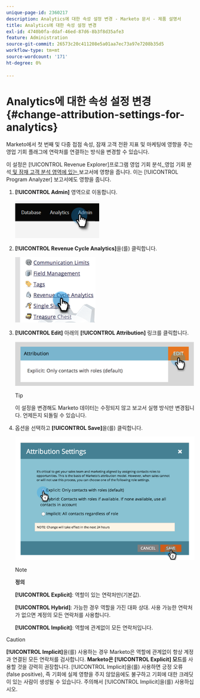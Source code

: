 ```yaml
---
unique-page-id: 2360217
description: Analytics에 대한 속성 설정 변경 - Marketo 문서 - 제품 설명서
title: Analytics에 대한 속성 설정 변경
exl-id: 4740b0fa-ddaf-46ed-87d6-8b3f8d35afe3
feature: Administration
source-git-commit: 26573c20c411208e5a01aa7ec73a97e7208b35d5
workflow-type: tm+mt
source-wordcount: '171'
ht-degree: 0%

---
```


# Analytics에 대한 속성 설정 변경 {#change-attribution-settings-for-analytics}

Marketo에서 첫 번째 및 다중 접점 속성, 잠재 고객 전환 지표 및 마케팅에 영향을 주는 영업 기회 플래그에 연락처를 연결하는 방식을 변경할 수 있습니다.

이 설정은 [!UICONTROL Revenue Explorer]프로그램 영업 기회 분석[, ](/help/marketo/product-docs/reporting/revenue-cycle-analytics/program-analytics/understanding-the-program-opportunity-analysis-area.md)영업 기회 분석[ 및 잠재 고객 분석 영역에 있는 ](/help/marketo/product-docs/reporting/revenue-cycle-analytics/revenue-explorer/understanding-opportunity-analysis-in-revenue-explorer.md) 보고서에 영향을 줍니다. 이는 [!UICONTROL Program Analyzer] 보고서에도 영향을 줍니다.

1. **[!UICONTROL Admin]** 영역으로 이동합니다.

   ![](assets/change-attribution-settings-for-analytics-1.png)

1. **[!UICONTROL Revenue Cycle Analytics]**&#x200B;을(를) 클릭합니다.

   ![](assets/change-attribution-settings-for-analytics-2.png)

1. **[!UICONTROL Edit]** 아래의 **[!UICONTROL Attribution]** 링크를 클릭합니다.

   ![](assets/change-attribution-settings-for-analytics-3.png)

   >[!TIP]
   >
   >이 설정을 변경해도 Marketo 데이터는 수정되지 않고 보고서 실행 방식만 변경됩니다. 언제든지 되돌릴 수 있습니다.

1. 옵션을 선택하고 **[!UICONTROL Save]**&#x200B;을(를) 클릭합니다.

   ![](assets/change-attribution-settings-for-analytics-4.png)

   >[!NOTE]
   >
   >**정의**
   >
   >**[!UICONTROL Explicit]**: 역할이 있는 연락처만(기본값).
   >
   >**[!UICONTROL Hybrid]**: 가능한 경우 역할을 가진 대화 상대. 사용 가능한 연락처가 없으면 계정의 모든 연락처를 사용합니다.
   >
   >**[!UICONTROL Implicit]**: 역할에 관계없이 모든 연락처입니다.

>[!CAUTION]
>
>**[!UICONTROL Implicit]**&#x200B;을(를) 사용하는 경우 Marketo은 역할에 관계없이 항상 계정과 연결된 모든 연락처를 검사합니다. **Marketo은 [!UICONTROL Explicit] 모드**&#x200B;를 사용할 것을 강력히 권장합니다. [!UICONTROL Implicit]을(를) 사용하면 긍정 오류(false positive), 즉 기회에 실제 영향을 주지 않았음에도 불구하고 기회에 대한 크레딧이 있는 사람이 생성될 수 있습니다. 주의해서 [!UICONTROL Implicit]을(를) 사용하십시오.
